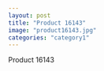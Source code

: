 ```yaml
---
layout: post
title: "Product 16143"
image: "product16143.jpg"
categories: "category1"
---
```

Product 16143
